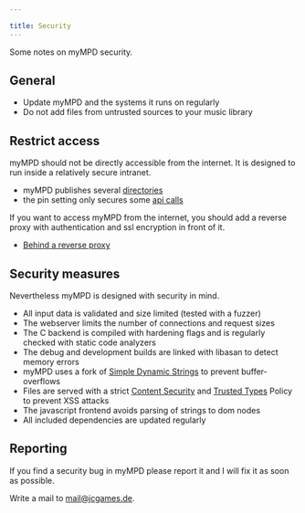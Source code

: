 ```yaml
---

title: Security
---
```


Some notes on myMPD security.

## General

- Update myMPD and the systems it runs on regularly
- Do not add files from untrusted sources to your music library

## Restrict access

myMPD should not be directly accessible from the internet. It is designed to run inside a relatively secure intranet.

- myMPD publishes several [directories](060-references/published-directories.md)
- the pin setting only secures some [api calls](060-references/api/methods.md)

If you want to access myMPD from the internet, you should add a reverse proxy with authentication and ssl encryption in front of it.

- [Behind a reverse proxy](070-additional-topics/behind-a-reverse-proxy.md)

## Security measures

Nevertheless myMPD is designed with security in mind.

- All input data is validated and size limited (tested with a fuzzer)
- The webserver limits the number of connections and request sizes
- The C backend is compiled with hardening flags and is regularly checked with static code analyzers
- The debug and development builds are linked with libasan to detect memory errors
- myMPD uses a fork of [Simple Dynamic Strings](https://github.com/jcorporation/sds) to prevent buffer-overflows
- Files are served with a strict [Content Security](https://developer.mozilla.org/en-US/docs/Web/HTTP/CSP) and [Trusted Types](https://developer.mozilla.org/en-US/docs/Web/API/Trusted_Types_API) Policy to prevent XSS attacks
- The javascript frontend avoids parsing of strings to dom nodes
- All included dependencies are updated regularly

## Reporting

If you find a security bug in myMPD please report it and I will fix it as soon as possible.

Write a mail to [mail@jcgames.de](mailto:mail@jcgames.de).
